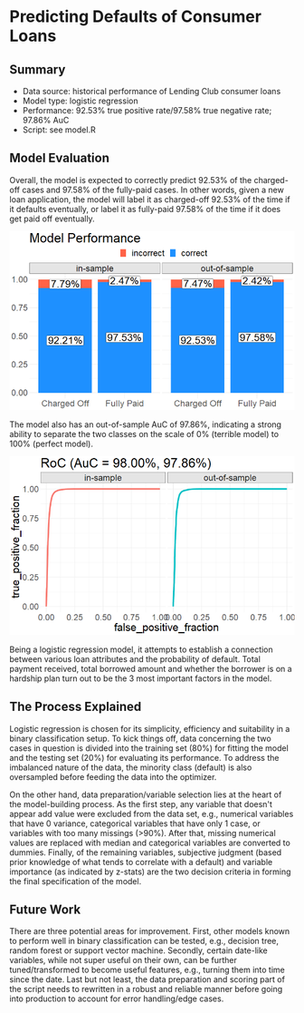 # Predicting Defaults of Consumer Loans

## Summary
* Data source: historical performance of Lending Club consumer loans 
* Model type: logistic regression
* Performance: 92.53% true positive rate/97.58% true negative rate; 97.86% AuC
* Script: see model.R

## Model Evaluation
Overall, the model is expected to correctly predict 92.53% of the charged-off cases and 97.58% of the fully-paid cases. In other words, given a new loan application, the model will label it as charged-off 92.53% of the time if it defaults eventually, or label it as fully-paid 97.58% of the time if it does get paid off eventually.

<div align="center">
  <img src="plot_confusion_matrix.png" />
</div>

The model also has an out-of-sample AuC of 97.86%, indicating a strong ability to separate the two classes on the scale of 0% (terrible model) to 100% (perfect model).

<div align="center">
  <img src="plot_roc.png" />
</div>

Being a logistic regression model, it attempts to establish a connection between various loan attributes and the probability of default. Total payment received, total borrowed amount and whether the borrower is on a hardship plan turn out to be the 3 most important factors in the model.

## The Process Explained

Logistic regression is chosen for its simplicity, efficiency and suitability in a binary classification setup. To kick things off, data concerning the two cases in question is divided into the training set (80%) for fitting the model and the testing set (20%) for evaluating its performance. To address the imbalanced nature of the data, the minority class (default) is also oversampled before feeding the data into the optimizer.

On the other hand, data preparation/variable selection lies at the heart of the model-building process. As the first step, any variable that doesn't appear add value were excluded from the data set, e.g., numerical variables that have 0 variance, categorical variables that have only 1 case, or variables with too many missings (>90%). After that, missing numerical values are replaced with median and categorical variables are converted to dummies. Finally, of the remaining variables, subjective judgment (based prior knowledge of what tends to correlate with a default) and variable importance (as indicated by z-stats) are the two decision criteria in forming the final specification of the model. 

## Future Work

There are three potential areas for improvement. First, other models known to perform well in binary classification can be tested, e.g., decision tree, random forest or support vector machine. Secondly, certain date-like variables, while not super useful on their own, can be further tuned/transformed to become useful features, e.g., turning them into time since the date. Last but not least, the data preparation and scoring part of the script needs to rewritten in a robust and reliable manner before going into production to account for error handling/edge cases.
